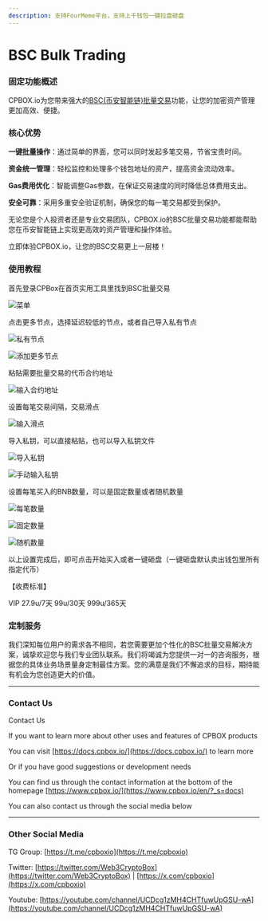 ```yaml
---
description: 支持FourMeme平台，支持上千钱包一键拉盘砸盘
---
```


# BSC Bulk Trading

### 固定功能概述

CPBOX.io为您带来强大的[BSC(币安智能链)批量交易](https://www.cpbox.io/cn/bsc/batch/trade)功能，让您的加密资产管理更加高效、便捷。

### 核心优势

**一键批量操作**：通过简单的界面，您可以同时发起多笔交易，节省宝贵时间。

**资金统一管理**：轻松监控和处理多个钱包地址的资产，提高资金流动效率。

**Gas费用优化**：智能调整Gas参数，在保证交易速度的同时降低总体费用支出。

**安全可靠**：采用多重安全验证机制，确保您的每一笔交易都受到保护。

无论您是个人投资者还是专业交易团队，CPBOX.io的BSC批量交易功能都能帮助您在币安智能链上实现更高效的资产管理和操作体验。

立即体验CPBOX.io，让您的BSC交易更上一层楼！

### 使用教程

首先登录CPBox在首页实用工具里找到BSC批量交易

![菜单](https://www.cpbox.io/cpfiles/2025-03-17/d8i7u8x7a6igmnxwey.png)

点击更多节点，选择延迟较低的节点，或者自己导入私有节点

![私有节点](https://www.cpbox.io/cpfiles/2025-03-17/d8i7xwrkk2j0rpv0ic.png)

![添加更多节点](https://www.cpbox.io/cpfiles/2025-03-17/d8i7ypnrckhxxjrcbf.png)

粘贴需要批量交易的代币合约地址

![输入合约地址](https://www.cpbox.io/cpfiles/2025-03-17/d8i7zyyqf6h5z7aowz.png)

设置每笔交易间隔，交易滑点

![输入滑点](https://www.cpbox.io/cpfiles/2025-03-17/d8i81s8ccgoloobthr.png)

导入私钥，可以直接粘贴，也可以导入私钥文件

![导入私钥](https://www.cpbox.io/cpfiles/2025-03-17/d8i82xti1rmlzmassj.png)

![手动输入私钥](https://www.cpbox.io/cpfiles/2025-03-17/d8i838b57vhvfoupjx.png)

设置每笔买入的BNB数量，可以是固定数量或者随机数量

![每笔数量](https://www.cpbox.io/cpfiles/2025-03-17/d8i84sr30q5aeasg1r.png)

![固定数量](https://www.cpbox.io/cpfiles/2025-03-17/d8i8524gj65z4anijp.png)

![随机数量](https://www.cpbox.io/cpfiles/2025-03-17/d8i85bwjuqcsqwzfz4.png)

以上设置完成后，即可点击开始买入或者一键砸盘（一键砸盘默认卖出钱包里所有指定代币）

【收费标准】

VIP 27.9u/7天 99u/30天 999u/365天

### 定制服务

我们深知每位用户的需求各不相同，若您需要更加个性化的BSC批量交易解决方案，诚挚欢迎您与我们专业团队联系。我们将竭诚为您提供一对一的咨询服务，根据您的具体业务场景量身定制最佳方案。您的满意是我们不懈追求的目标，期待能有机会为您创造更大的价值。

***

### **Contact Us**

Contact Us

If you want to learn more about other uses and features of CPBOX products

You can visit [https://docs.cpbox.io/](https://docs.cpbox.io/) to learn more

Or if you have good suggestions or development needs

You can find us through the contact information at the bottom of the homepage [https://www.cpbox.io/](https://www.cpbox.io/en/?_s=docs)

You can also contact us through the social media below

***

### Other Social Media

TG Group: [https://t.me/cpboxio](https://t.me/cpboxio)

Twitter: [https://twitter.com/Web3CryptoBox](https://twitter.com/Web3CryptoBox) | [https://x.com/cpboxio](https://x.com/cpboxio)

Youtube: [https://youtube.com/channel/UCDcg1zMH4CHTfuwUpGSU-wA](https://youtube.com/channel/UCDcg1zMH4CHTfuwUpGSU-wA)
